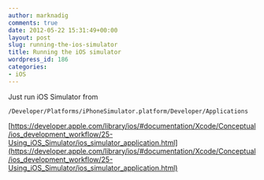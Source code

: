 ```yaml
---
author: marknadig
comments: true
date: 2012-05-22 15:31:49+00:00
layout: post
slug: running-the-ios-simulator
title: Running the iOS simulator
wordpress_id: 186
categories:
- iOS
---
```


Just run iOS Simulator from

    
    /Developer/Platforms/iPhoneSimulator.platform/Developer/Applications


[https://developer.apple.com/library/ios/#documentation/Xcode/Conceptual/ios_development_workflow/25-Using_iOS_Simulator/ios_simulator_application.html](https://developer.apple.com/library/ios/#documentation/Xcode/Conceptual/ios_development_workflow/25-Using_iOS_Simulator/ios_simulator_application.html)
